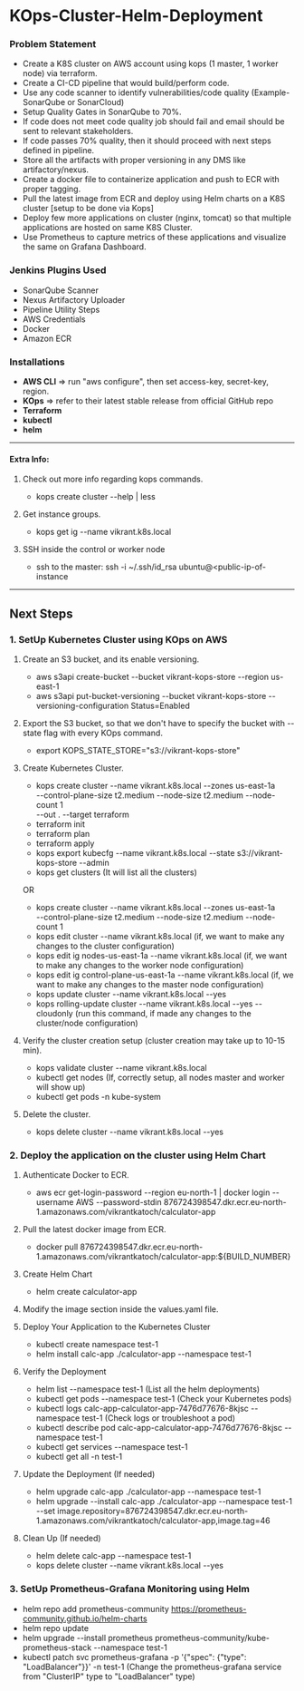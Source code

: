# KOps-Cluster-Helm-Deployment

### Problem Statement
- Create a K8S cluster on AWS account using kops (1 master, 1 worker node) via terraform.
- Create a CI-CD pipeline that would build/perform code.
- Use any code scanner to identify vulnerabilities/code quality (Example-SonarQube or SonarCloud)
- Setup Quality Gates in SonarQube to 70%.
- If code does not meet code quality job should fail and email should be sent to relevant stakeholders.
- If code passes 70% quality, then it should proceed with next steps defined in pipeline.
- Store all the artifacts with proper versioning in any DMS like artifactory/nexus.
- Create a docker file to containerize application and push to ECR with proper tagging.
- Pull the latest image from ECR and deploy using Helm charts on a K8S cluster [setup to be done via Kops]
- Deploy few more applications on cluster (nginx, tomcat) so that multiple applications are hosted on same K8S Cluster.
- Use Prometheus to capture metrics of these applications and visualize the same on Grafana Dashboard.

### Jenkins Plugins Used
- SonarQube Scanner
- Nexus Artifactory Uploader
- Pipeline Utility Steps
- AWS Credentials
- Docker
- Amazon ECR

### Installations
- **AWS CLI** => run "aws configure", then set access-key, secret-key, region.
- **KOps** => refer to their latest stable release from official GitHub repo
- **Terraform**
- **kubectl**
- **helm**

***
#### Extra Info:
1. Check out more info regarding kops commands.
   - kops create cluster --help | less
   
2. Get instance groups. 
   - kops get ig --name vikrant.k8s.local

3. SSH inside the control or worker node
   - ssh to the master: ssh -i ~/.ssh/id_rsa ubuntu@<public-ip-of-instance
***

## Next Steps

### 1. SetUp Kubernetes Cluster using KOps on AWS

1. Create an S3 bucket, and its enable versioning.
    - aws s3api create-bucket --bucket vikrant-kops-store --region us-east-1
    - aws s3api put-bucket-versioning --bucket vikrant-kops-store --versioning-configuration Status=Enabled
   
2. Export the S3 bucket, so that we don't have to specify the bucket with --state flag with every KOps command.
    - export KOPS_STATE_STORE="s3://vikrant-kops-store"

3. Create Kubernetes Cluster.
   - kops create cluster --name vikrant.k8s.local --zones us-east-1a \
      --control-plane-size t2.medium --node-size t2.medium --node-count 1 \
      --out . --target terraform
   - terraform init
   - terraform plan
   - terraform apply
   - kops export kubecfg --name vikrant.k8s.local --state s3://vikrant-kops-store --admin
   - kops get clusters (It will list all the clusters)

   OR

   - kops create cluster --name vikrant.k8s.local --zones us-east-1a \
     --control-plane-size t2.medium --node-size t2.medium --node-count 1
   - kops edit cluster --name vikrant.k8s.local (if, we want to make any changes to the cluster configuration)
   - kops edit ig nodes-us-east-1a --name vikrant.k8s.local (if, we want to make any changes to the worker node configuration)
   - kops edit ig control-plane-us-east-1a --name vikrant.k8s.local (if, we want to make any changes to the master node configuration)
   - kops update cluster --name vikrant.k8s.local --yes
   - kops rolling-update cluster --name vikrant.k8s.local --yes --cloudonly (run this command, if made any changes to the cluster/node configuration)
4. Verify the cluster creation setup (cluster creation may take up to 10-15 min).
   - kops validate cluster --name vikrant.k8s.local
   - kubectl get nodes (If, correctly setup, all nodes master and worker will show up)
   - kubectl get pods -n kube-system

5. Delete the cluster.
   - kops delete cluster --name vikrant.k8s.local --yes

### 2. Deploy the application on the cluster using Helm Chart

1. Authenticate Docker to ECR.
   - aws ecr get-login-password --region eu-north-1 | docker login --username AWS --password-stdin 876724398547.dkr.ecr.eu-north-1.amazonaws.com/vikrantkatoch/calculator-app

2. Pull the latest docker image from ECR.
   - docker pull 876724398547.dkr.ecr.eu-north-1.amazonaws.com/vikrantkatoch/calculator-app:${BUILD_NUMBER}
   
3. Create Helm Chart
   - helm create calculator-app

4. Modify the image section inside the values.yaml file.

5. Deploy Your Application to the Kubernetes Cluster
   - kubectl create namespace test-1
   - helm install calc-app ./calculator-app --namespace test-1

6. Verify the Deployment
   - helm list --namespace test-1 (List all the helm deployments)
   - kubectl get pods --namespace test-1 (Check your Kubernetes pods)
   - kubectl logs calc-app-calculator-app-7476d77676-8kjsc --namespace test-1 (Check logs or troubleshoot a pod)
   - kubectl describe pod calc-app-calculator-app-7476d77676-8kjsc --namespace test-1
   - kubectl get services --namespace test-1
   - kubectl get all -n test-1

7. Update the Deployment (If needed) 
   - helm upgrade calc-app ./calculator-app --namespace test-1
   - helm upgrade --install calc-app ./calculator-app --namespace test-1 \
     --set image.repository=876724398547.dkr.ecr.eu-north-1.amazonaws.com/vikrantkatoch/calculator-app,image.tag=46

8. Clean Up (If needed)
   - helm delete calc-app --namespace test-1
   - kops delete cluster --name vikrant.k8s.local --yes

### 3. SetUp Prometheus-Grafana Monitoring using Helm

   - helm repo add prometheus-community https://prometheus-community.github.io/helm-charts
   - helm repo update
   - helm upgrade --install prometheus prometheus-community/kube-prometheus-stack --namespace test-1
   - kubectl patch svc prometheus-grafana -p '{"spec": {"type": "LoadBalancer"}}' -n test-1 (Change the prometheus-grafana service from "ClusterIP" type to "LoadBalancer" type)